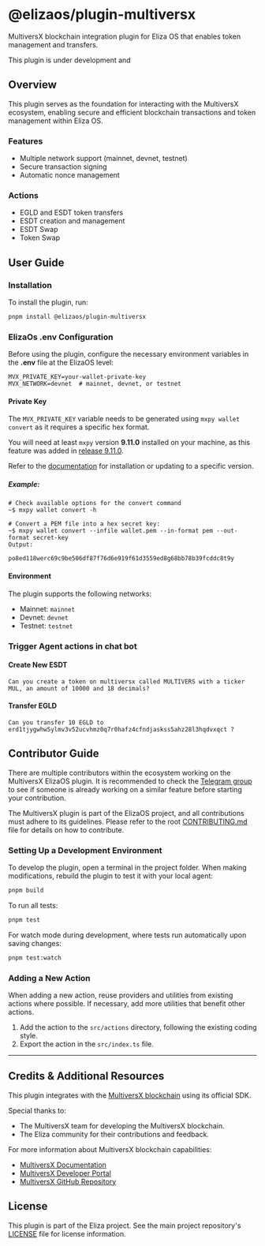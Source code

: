 # @elizaos/plugin-multiversx

MultiversX blockchain integration plugin for Eliza OS that enables token management and transfers.

This plugin is under development and

## Overview

This plugin serves as the foundation for interacting with the MultiversX ecosystem, enabling secure and efficient blockchain transactions and token management within Eliza OS.

### Features

- Multiple network support (mainnet, devnet, testnet)
- Secure transaction signing
- Automatic nonce management

### Actions
- EGLD and ESDT token transfers
- ESDT creation and management 
- ESDT Swap
- Token Swap


## User Guide

### Installation

To install the plugin, run:

```bash
pnpm install @elizaos/plugin-multiversx
```

### ElizaOs .env Configuration

Before using the plugin, configure the necessary environment variables in the **.env** file at the ElizaOS level:

```.env
MVX_PRIVATE_KEY=your-wallet-private-key
MVX_NETWORK=devnet  # mainnet, devnet, or testnet
```

#### Private Key

The `MVX_PRIVATE_KEY` variable needs to be generated using `mxpy wallet convert` as it requires a specific hex format.

You will need at least `mxpy` version **9.11.0** installed on your machine, as this feature was added in [release 9.11.0](https://github.com/multiversx/mx-sdk-py-cli/releases/tag/v9.11.0).

Refer to the [documentation](https://docs.multiversx.com/sdk-and-tools/sdk-py/installing-mxpy) for installation or updating to a specific version.

##### Example:

```shell
# Check available options for the convert command
~$ mxpy wallet convert -h

# Convert a PEM file into a hex secret key:
~$ mxpy wallet convert --infile wallet.pem --in-format pem --out-format secret-key
Output:

po8ed118werc69c9be506df87f76d6e919f61d3559ed8g68bb78b39fcddc8t9y
```

#### Environment

The plugin supports the following networks:

- Mainnet: `mainnet`
- Devnet: `devnet`
- Testnet: `testnet`

### Trigger Agent actions in chat bot

#### Create New ESDT
 ```
 Can you create a token on multiversx called MULTIVERS with a ticker MUL, an amount of 10000 and 18 decimals?
 ```
#### Transfer EGLD
 ```
 Can you transfer 10 EGLD to erd1tjygwhw5ylmv3v52ucvhmz0q7r0hafz4cfndjaskss5ahz28l3hqdvxqct ?
 ```


## Contributor Guide

There are multiple contributors within the ecosystem working on the MultiversX ElizaOS plugin. It is recommended to check the [Telegram group](https://t.me/@MultiversXDevelopers) to see if someone is already working on a similar feature before starting your contribution.

The MultiversX plugin is part of the ElizaOS project, and all contributions must adhere to its guidelines.
Please refer to the root [CONTRIBUTING.md](../../CONTRIBUTING.md) file for details on how to contribute.

### Setting Up a Development Environment

To develop the plugin, open a terminal in the project folder. When making modifications, rebuild the plugin to test it with your local agent:

```bash
pnpm build
```

To run all tests:

```bash
pnpm test
```

For watch mode during development, where tests run automatically upon saving changes:

```bash
pnpm test:watch
```

### Adding a New Action

When adding a new action, reuse providers and utilities from existing actions where possible. If necessary, add more utilities that benefit other actions.

1. Add the action to the `src/actions` directory, following the existing coding style.
2. Export the action in the `src/index.ts` file.

---

## Credits & Additional Resources

This plugin integrates with the [MultiversX blockchain](https://multiversx.com/) using its official SDK.

Special thanks to:
- The MultiversX team for developing the MultiversX blockchain.
- The Eliza community for their contributions and feedback.

For more information about MultiversX blockchain capabilities:
- [MultiversX Documentation](https://docs.multiversx.com/)
- [MultiversX Developer Portal](https://docs.multiversx.com/developers/getting-started/introduction)
- [MultiversX GitHub Repository](https://github.com/multiversx/mx-sdk-js)

## License

This plugin is part of the Eliza project. See the main project repository's [LICENSE](../../LICENSE) file for license information.


